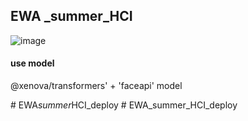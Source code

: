 ## EWA _summer_HCI 

![image](https://github.com/jongpilbest/EWA_summer_HCI/assets/105302605/6fc4692c-8250-4085-8496-df1b64bcdc75)
#### use model 
@xenova/transformers' + 'faceapi' model

 
#   E W A _ s u m m e r _ H C I _ d e p l o y  
 # EWA_summer_HCI_deploy
